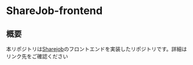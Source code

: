 # ShareJob-frontend

## 概要

本リポジトリは[Sharejob](https://github.com/Atkiyama/ShareJob)のフロントエンドを実装したリポジトリです。詳細はリンク先をご確認ください
